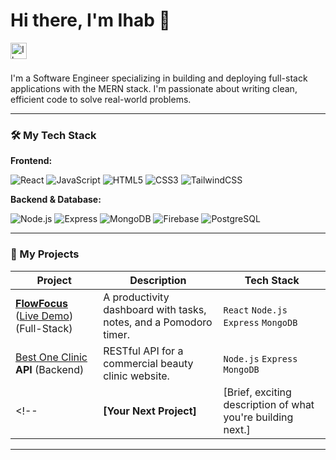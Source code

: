# Hi there, I'm Ihab 👋

<a href="https://linkedin.com/in/ihab-adham-19705521a">
  <img align="left" alt="Ihab's LinkedIn" width="26px" src="https://cdn.jsdelivr.net/gh/devicons/devicon@latest/icons/linkedin/linkedin-original.svg" />
</a>
<!--
<a href="mailto:ihabadham4@gmail.com">
  <img align="left" alt="Ihab's Email" width="26px" src="https://img.shields.io/badge/gmail-%23EA4335.svg?&style=for-the-badge&logo=gmail&logoColor=white&labelColor=transparent" />
</a>
-->

<br />
<br />

I'm a Software Engineer specializing in building and deploying full-stack applications with the MERN stack. I'm passionate about writing clean, efficient code to solve real-world problems.

---

### 🛠️ My Tech Stack

**Frontend:**
<p>
  <img alt="React" src="https://img.shields.io/badge/-React-61DAFB?style=for-the-badge&logo=react&logoColor=white" />
  <img alt="JavaScript" src="https://img.shields.io/badge/-JavaScript-F7DF1E?style=for-the-badge&logo=javascript&logoColor=black" />
  <img alt="HTML5" src="https://img.shields.io/badge/-HTML5-E34F26?style=for-the-badge&logo=html5&logoColor=white" />
  <img alt="CSS3" src="https://img.shields.io/badge/-CSS3-1572B6?style=for-the-badge&logo=css3&logoColor=white" />
  <img alt="TailwindCSS" src="https://img.shields.io/badge/-Tailwind_CSS-38B2AC?style=for-the-badge&logo=tailwind-css&logoColor=white" />
</p>

**Backend & Database:**
<p>
  <img alt="Node.js" src="https://img.shields.io/badge/-Node.js-339933?style=for-the-badge&logo=node.js&logoColor=white" />
  <img alt="Express" src="https://img.shields.io/badge/-Express-000000?style=for-the-badge&logo=express&logoColor=white" />
  <img alt="MongoDB" src="https://img.shields.io/badge/-MongoDB-47A248?style=for-the-badge&logo=mongodb&logoColor=white" />
  <img alt="Firebase" src="https://img.shields.io/badge/-Firebase-FFCA28?style=for-the-badge&logo=firebase&logoColor=black" />
  <img alt="PostgreSQL" src="https://img.shields.io/badge/-PostgreSQL-4169E1?style=for-the-badge&logo=postgresql&logoColor=white" />
</p>

---

### 🚀 My Projects

| Project                                     | Description                                                              | Tech Stack                               |
| ------------------------------------------- | ------------------------------------------------------------------------ | ---------------------------------------- |
| [**FlowFocus**](https://github.com/ihabadham/FlowFocus) ([Live Demo](your-live-url.com)) (Full-Stack)                  | A productivity dashboard with tasks, notes, and a Pomodoro timer.        | `React` `Node.js` `Express` `MongoDB`    |
| [Best One Clinic](https://bestoneclinic.com) **API** (Backend)           | RESTful API for a commercial beauty clinic website.                      | `Node.js` `Express` `MongoDB`            |
<!-- | **[Your Next Project]**                     | [Brief, exciting description of what you're building next.]              | `[Tech]` `[Tech]`                        | -->

---

<!-- Optional: Add some fun stats -->
<!-- ![Ihab's GitHub stats](https://github-readme-stats.vercel.app/api?username=ihabadham&show_icons=true&theme=dark) -->
